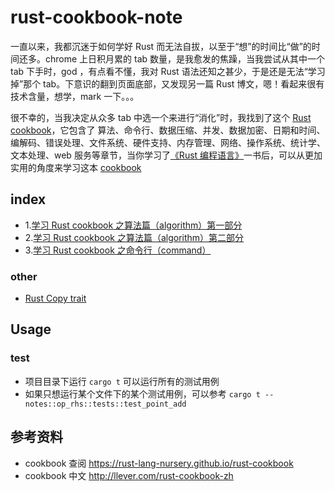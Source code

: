 # rust-cookbook-note
一直以来，我都沉迷于如何学好 Rust 而无法自拔，以至于“想”的时间比“做”的时间还多。chrome 上日积月累的 tab 数量，是我愈发的焦躁，当我尝试从其中一个 tab 下手时，god ，有点看不懂，我对 Rust 语法还知之甚少，于是还是无法“学习掉”那个 tab。下意识的翻到页面底部，又发现另一篇 Rust 博文，嗯！看起来很有技术含量，想学，mark 一下。。。

很不幸的，当我决定从众多 tab 中选一个来进行“消化”时，我找到了这个 [Rust cookbook](https://rust-lang-nursery.github.io/rust-cookbook)，它包含了 算法、命令行、数据压缩、并发、数据加密、日期和时间、编解码、错误处理、文件系统、硬件支持、内存管理、网络、操作系统、统计学、文本处理、web 服务等章节，当你学习了[《Rust 编程语言》](https://kaisery.github.io/trpl-zh-cn/)一书后，可以从更加实用的角度来学习这本 [cookbook](https://rust-lang-nursery.github.io/rust-cookbook)

## index
* 1.[学习 Rust cookbook 之算法篇（algorithm）第一部分](docs/1.algorithm.md)
* 2.[学习 Rust cookbook 之算法篇（algorithm）第二部分](docs/2.algorithm.md)
* 3.[学习 Rust cookbook 之命令行（command）](docs/3.command.md)

### other
* [Rust Copy trait](docs/notes/1.about-copy-trait.md)

## Usage
### test
* 项目目录下运行 `cargo t` 可以运行所有的测试用例
* 如果只想运行某个文件下的某个测试用例，可以参考 `cargo t -- notes::op_rhs::tests::test_point_add`

## 参考资料
* cookbook 查阅 https://rust-lang-nursery.github.io/rust-cookbook
* cookbook 中文 http://llever.com/rust-cookbook-zh
